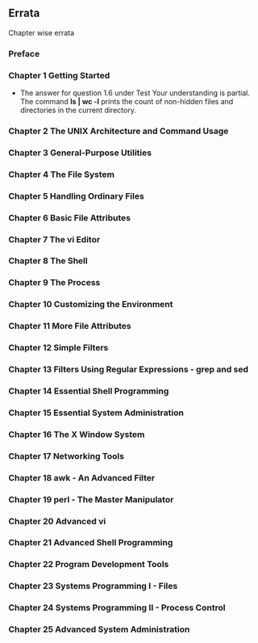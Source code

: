 ## Errata

Chapter wise errata



### Preface


### Chapter 1 Getting Started

- The answer for question 1.6 under Test Your understanding is partial. The command **ls | wc -l** prints the count of non-hidden files and directories in the current directory.

### Chapter 2 The UNIX Architecture and Command Usage


### Chapter 3 General-Purpose Utilities


### Chapter 4 The File System


### Chapter 5 Handling Ordinary Files


### Chapter 6 Basic File Attributes


### Chapter 7 The vi Editor


### Chapter 8 The Shell


### Chapter 9 The Process


### Chapter 10 Customizing the Environment


### Chapter 11 More File Attributes


### Chapter 12 Simple Filters


### Chapter 13 Filters Using Regular Expressions - grep and sed


### Chapter 14 Essential Shell Programming


### Chapter 15 Essential System Administration


### Chapter 16 The X Window System


### Chapter 17 Networking Tools


### Chapter 18 awk - An Advanced Filter


### Chapter 19 perl - The Master Manipulator


### Chapter 20 Advanced vi


### Chapter 21 Advanced Shell Programming


### Chapter 22 Program Development Tools


### Chapter 23 Systems Programming I - Files


### Chapter 24 Systems Programming II - Process Control


### Chapter 25 Advanced System Administration

